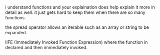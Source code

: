 i understand functions and your explaination does help explain it more in detail as well. it just gets hard to keep them when there are so many functions. 

the spread operator allows an iterable such as an array or string to be expanded.

IIFE (Immediately Invoked Function Expression) where the function in declared and then immediately invoked. 